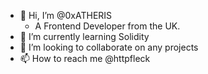 - 👋 Hi, I’m @0xATHERIS
  - A Frontend Developer from the UK.
- 🌱 I’m currently learning Solidity
- 💞️ I’m looking to collaborate on any projects
- 📫 How to reach me @httpfleck

<!---
0xATHERIS/0xATHERIS is a ✨ special ✨ repository because its `README.md` (this file) appears on your GitHub profile.
You can click the Preview link to take a look at your changes.
--->

